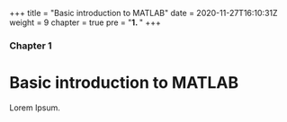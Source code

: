 +++
title = "Basic introduction to MATLAB"
date = 2020-11-27T16:10:31Z
weight = 9
chapter = true
pre = "<b>1. </b>"
+++

### Chapter 1

# Basic introduction to MATLAB

Lorem Ipsum.